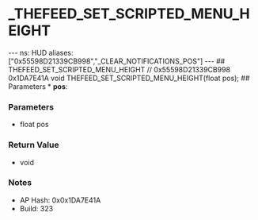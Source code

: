 # _THEFEED_SET_SCRIPTED_MENU_HEIGHT

--- ns: HUD aliases: ["0x55598D21339CB998","_CLEAR_NOTIFICATIONS_POS"] --- ## THEFEED_SET_SCRIPTED_MENU_HEIGHT  // 0x55598D21339CB998 0x1DA7E41A void THEFEED_SET_SCRIPTED_MENU_HEIGHT(float pos);  ## Parameters * **pos**:

### Parameters
* float pos

### Return Value
* void

### Notes
* AP Hash: 0x0x1DA7E41A
* Build: 323

